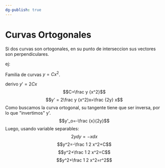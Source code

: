 ```yaml
---
dg-publish: true
---
```

# Curvas Ortogonales
Si dos curvas son ortogonales, en su punto de interseccion sus vectores son perpendiculares.


ej:

Familia de curvas $y = Cx^2$.


derivo $y' = 2Cx$
$$C=\frac y {x^2}$$
$$y' = 2\frac y {x^2}x=\frac {2y} x$$
Como buscamos la curva ortogonal, su tangente tiene que ser inversa, por lo que "invertimos" y'.
$$y'_o=-\frac {x}{2y}$$
Luego, usando variable separables:
$$2y dy=-x dx$$
$$y^2=-\frac 1 2 x^2+C$$
$$y^2+\frac 1 2 x^2=C$$
$$y^2+\frac 1 2 x^2=r^2$$
